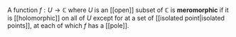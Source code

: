 A function $f:U\to\mathbb C$ where $U$ is an [[open]] subset of $\mathbb C$ is **meromorphic** if it is [[holomorphic]] on all of $U$ except for at a set of [[isolated point|isolated points]], at each of which $f$ has a [[pole]].